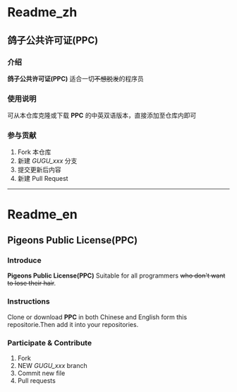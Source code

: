 # Readme_zh

## 鸽子公共许可证(PPC)

### 介绍
__鸽子公共许可证(PPC)__ 适合一切~~不想脱发~~的程序员

### 使用说明
可从本仓库克隆或下载 __PPC__ 的中英双语版本，直接添加至仓库内即可

### 参与贡献
1.  Fork 本仓库
2.  新建 *GUGU_xxx* 分支
3.  提交更新后内容
4.  新建 Pull Request

***

# Readme_en
## Pigeons Public License(PPC)

### Introduce
__Pigeons Public License(PPC)__ Suitable for all programmers ~~who don't want to lose their hair~~.

### Instructions
Clone or download __PPC__ in both Chinese and English form this repositorie.Then add it into your repositories.

### Participate & Contribute
1. Fork
2. NEW *GUGU_xxx* branch
3. Commit new file
4. Pull requests
